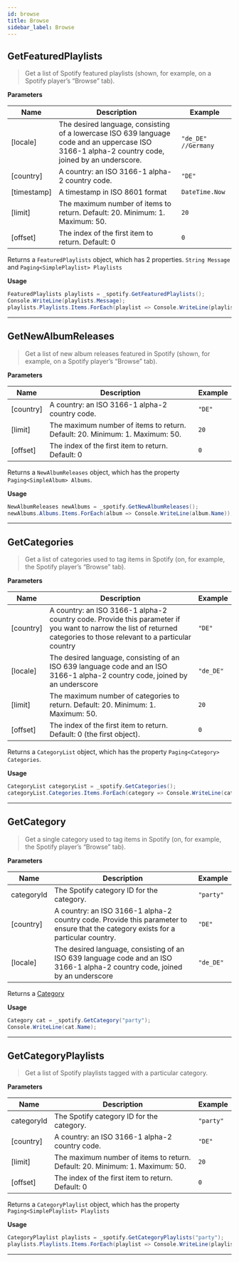 ```yaml
---
id: browse
title: Browse
sidebar_label: Browse
---
```


## GetFeaturedPlaylists

> Get a list of Spotify featured playlists (shown, for example, on a Spotify player’s “Browse” tab).

**Parameters**

|Name|Description|Example|
|--------------|-------------------------|-------------------------|
|[locale]| The desired language, consisting of a lowercase ISO 639 language code and an uppercase ISO 3166-1 alpha-2 country code, joined by an underscore. | `"de_DE" //Germany`
|[country]| A country: an ISO 3166-1 alpha-2 country code. | `"DE"`
|[timestamp]| A timestamp in ISO 8601 format | `DateTime.Now`
|[limit]| The maximum number of items to return. Default: 20. Minimum: 1. Maximum: 50. | `20`
|[offset]| The index of the first item to return. Default: 0 | `0`

Returns a `FeaturedPlaylists` object, which has 2 properties. `String Message` and `Paging<SimplePlaylist> Playlists`

**Usage**
```csharp
FeaturedPlaylists playlists = _spotify.GetFeaturedPlaylists();
Console.WriteLine(playlists.Message);
playlists.Playlists.Items.ForEach(playlist => Console.WriteLine(playlist.Name));
```

---
## GetNewAlbumReleases

> Get a list of new album releases featured in Spotify (shown, for example, on a Spotify player’s “Browse” tab).

**Parameters**

|Name|Description|Example|
|--------------|-------------------------|-------------------------|
|[country]| A country: an ISO 3166-1 alpha-2 country code. | `"DE"`
|[limit]| The maximum number of items to return. Default: 20. Minimum: 1. Maximum: 50. | `20`
|[offset]| The index of the first item to return. Default: 0 | `0`

Returns a `NewAlbumReleases` object, which has the property `Paging<SimpleAlbum> Albums`.

**Usage**
```csharp
NewAlbumReleases newAlbums = _spotify.GetNewAlbumReleases();
newAlbums.Albums.Items.ForEach(album => Console.WriteLine(album.Name));
```

---
## GetCategories

> Get a list of categories used to tag items in Spotify (on, for example, the Spotify player’s “Browse” tab).

**Parameters**

|Name|Description|Example|
|--------------|-------------------------|-------------------------|
|[country]| A country: an ISO 3166-1 alpha-2 country code. Provide this parameter if you want to narrow the list of returned categories to those relevant to a particular country | `"DE"`
|[locale]| The desired language, consisting of an ISO 639 language code and an ISO 3166-1 alpha-2 country code, joined by an underscore | `"de_DE"`
|[limit]| The maximum number of categories to return. Default: 20. Minimum: 1. Maximum: 50. | `20`
|[offset]| The index of the first item to return. Default: 0 (the first object). | `0`

Returns a `CategoryList` object, which has the property `Paging<Category> Categories`.

**Usage**
```csharp
CategoryList categoryList = _spotify.GetCategories();
categoryList.Categories.Items.ForEach(category => Console.WriteLine(category.Name));
```

---
## GetCategory

> Get a single category used to tag items in Spotify (on, for example, the Spotify player’s “Browse” tab).

**Parameters**

|Name|Description|Example|
|--------------|-------------------------|-------------------------|
|categoryId| The Spotify category ID for the category. | `"party"`
|[country]| A country: an ISO 3166-1 alpha-2 country code. Provide this parameter to ensure that the category exists for a particular country. | `"DE"`
|[locale]| The desired language, consisting of an ISO 639 language code and an ISO 3166-1 alpha-2 country code, joined by an underscore | `"de_DE"`

Returns a [Category](https://developer.spotify.com/web-api/object-model/#category-object)

**Usage**
```csharp
Category cat = _spotify.GetCategory("party");
Console.WriteLine(cat.Name);
```

---
## GetCategoryPlaylists

> Get a list of Spotify playlists tagged with a particular category.

**Parameters**

|Name|Description|Example|
|--------------|-------------------------|-------------------------|
|categoryId| The Spotify category ID for the category. | `"party"`
|[country]| A country: an ISO 3166-1 alpha-2 country code. | `"DE"`
|[limit]| The maximum number of items to return. Default: 20. Minimum: 1. Maximum: 50. | `20`
|[offset]| The index of the first item to return. Default: 0 | `0`

Returns a `CategoryPlaylist` object, which has the property `Paging<SimplePlaylist> Playlists`

**Usage**
```csharp
CategoryPlaylist playlists = _spotify.GetCategoryPlaylists("party");
playlists.Playlists.Items.ForEach(playlist => Console.WriteLine(playlist.Name));
```

---

